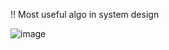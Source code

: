 !! Most useful algo in system design


![image](https://github.com/xmano/SystemDesign/assets/8731418/7c6668c0-f7c4-4584-95c7-244f9cf7a1e8)
